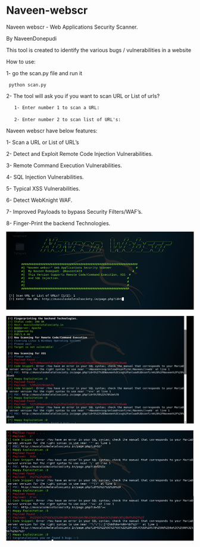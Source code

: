 # Naveen-webscr
Naveen webscr - Web Applications Security Scanner.

By NaveenDonepudi 

This tool is created to identify the various bugs / vulnerabilities in a website

How to use:

1- go the scan.py file and run it

     python scan.py

2- The tool will ask you if you want to scan URL or List of urls?

       1- Enter number 1 to scan a URL:

       2- Enter number 2 to scan list of URL's:

 Naveen webscr have below features:

1- Scan a URL or List of URL’s

2- Detect and Exploit Remote Code Injection Vulnerabilities.

3- Remote Command Execution Vulnerabilities.

4-  SQL Injection Vulnerabilities.

5-  Typical XSS Vulnerabilities.

6- Detect WebKnight WAF.

7- Improved Payloads to bypass Security Filters/WAF’s.

8- Finger-Print the backend Technologies.

<p align="center"><img src="https://github.com/naveendonepudi1419/Naveen-webscr/blob/master/scan1.PNG?raw=true" /></p>
<p align="center"><img src="https://github.com/naveendonepudi1419/Naveen-webscr/blob/master/scan2.PNG?raw=true" /></p>
<p align="center"><img src="https://github.com/naveendonepudi1419/Naveen-webscr/blob/master/scan3.PNG?raw=true" /></p>
